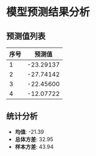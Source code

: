 
# 模型预测结果分析
    
## 预测值列表
| 序号 | 预测值 |
| -------- | ----------------------- |
| 1    | -23.29137              |
| 2    | -27.74142              |
| 3    | -22.45600              |
| 4    | -12.07722              |
    
## 统计分析
- **均值**: -21.39
- **总体方差**: 32.95
- **样本方差**: 43.94
